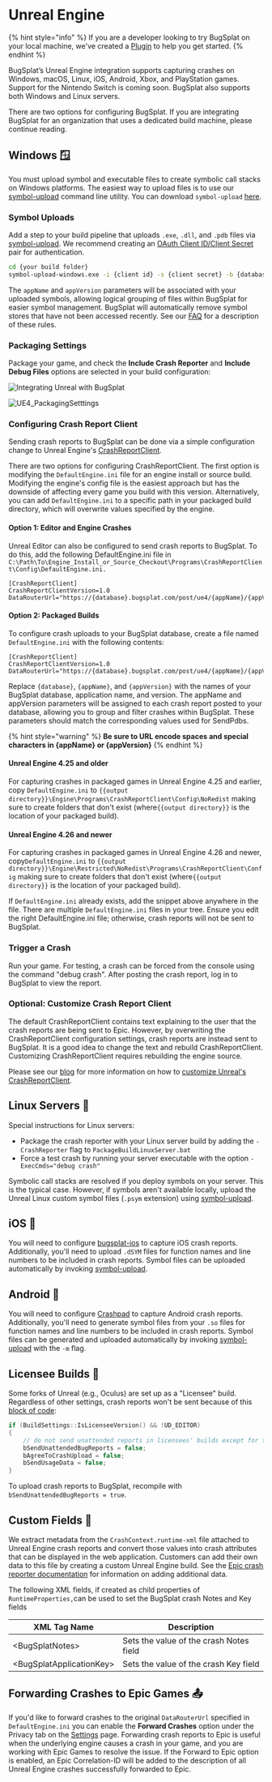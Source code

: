 # Unreal Engine

{% hint style="info" %}
If you are a developer looking to try BugSplat on your local machine, we've created a [Plugin](unreal-engine/unreal-engine-plugin.md) to help you get started.
{% endhint %}

BugSplat’s Unreal Engine integration supports capturing crashes on Windows, macOS, Linux, iOS, Android, Xbox, and PlayStation games. Support for the Nintendo Switch is coming soon. BugSplat also supports both Windows and Linux servers.

There are two options for configuring BugSplat. If you are integrating BugSplat for an organization that uses a dedicated build machine, please continue reading.&#x20;

## Windows 🪟

You must upload symbol and executable files to create symbolic call stacks on Windows platforms. The easiest way to upload files is to use our [symbol-upload](../../../../education/faq/how-to-upload-symbol-files-with-symbol-upload.md) command line utility. You can download `symbol-upload` [here](https://github.com/BugSplat-Git/symbol-upload/releases).

### Symbol Uploads

Add a step to your build pipeline that uploads `.exe`, `.dll`, and `.pdb` files via [symbol-upload](../../../../education/faq/how-to-upload-symbol-files-with-symbol-upload.md). We recommend creating an [OAuth Client ID/Client Secret](../../../development/web-services/oauth2.md#client-credentials) pair for authentication.

```bash
cd {your build folder}
symbol-upload-windows.exe -i {client id} -s {client secret} -b {database} -a {appName} -v {appVersion} -f "*.pdb;*.dll;*.exe"
```

The `appName` and `appVersion` parameters will be associated with your uploaded symbols, allowing logical grouping of files within BugSplat for easier symbol management. BugSplat will automatically remove symbol stores that have not been accessed recently. See our [FAQ](../../../../education/faq/how-do-i-remove-symbol-files.md#automatically) for a description of these rules.

### Packaging Settings

Package your game, and check the **Include Crash Reporter** and **Include Debug Files** options are selected in your build configuration:

![Integrating Unreal with BugSplat](../../../../.gitbook/assets/unreal-package-project-menu.png)

![UE4\_PackagingSetttings](../../../../.gitbook/assets/unreal-packaging-settings.png)

### Configuring Crash Report Client

Sending crash reports to BugSplat can be done via a simple configuration change to Unreal Engine's [CrashReportClient](https://blog.bugsplat.com/customizing-the-unreal-engine-crash-report-client/).

There are two options for configuring CrashReportClient. The first option is modifying the `DefaultEngine.ini` file for an engine install or source build. Modifying the engine's config file is the easiest approach but has the downside of affecting every game you build with this version. Alternatively, you can add `DefaultEngine.ini` to a specific path in your packaged build directory, which will overwrite values specified by the engine.

#### Option 1: Editor and Engine Crashes

Unreal Editor can also be configured to send crash reports to BugSplat. To do this, add the following DefaultEngine.ini file in `C:\Path\To\Engine_Install_or_Source_Checkout\Programs\CrashReportClient\Config\DefaultEngine.ini.`

```
[CrashReportClient]
CrashReportClientVersion=1.0
DataRouterUrl="https://{database}.bugsplat.com/post/ue4/{appName}/{appVersion}"
```

#### Option 2: Packaged Builds

To configure crash uploads to your BugSplat database, create a file named `DefaultEngine.ini` with the following contents:

```
[CrashReportClient]
CrashReportClientVersion=1.0
DataRouterUrl="https://{database}.bugsplat.com/post/ue4/{appName}/{appVersion}"
```

Replace `{database}`, `{appName}`, and `{appVersion}` with the names of your BugSplat database, application name, and version. The appName and appVersion parameters will be assigned to each crash report posted to your database, allowing you to group and filter crashes within BugSplat. These parameters should match the corresponding values used for SendPdbs.

{% hint style="warning" %}
**Be sure to URL encode spaces and special characters in {appName} or {appVersion}**
{% endhint %}

#### Unreal Engine 4.25 and older

For capturing crashes in packaged games in Unreal Engine 4.25 and earlier, copy `DefaultEngine.ini` to `{{output directory}}\Engine\Programs\CrashReportClient\Config\NoRedist` making sure to create folders that don't exist (where`{{output directory}}` is the location of your packaged build).

#### **Unreal Engine 4.26 and newer**

For capturing crashes in packaged games in Unreal Engine 4.26 and newer, copy`DefaultEngine.ini` to `{{output directory}}\Engine\Restricted\NoRedist\Programs\CrashReportClient\Config` making sure to create folders that don't exist (where`{{output directory}}` is the location of your packaged build).

If `DefaultEngine.ini` already exists, add the snippet above anywhere in the file. There are multiple `DefaultEngine.ini` files in your tree. Ensure you edit the right DefaultEngine.ini file; otherwise, crash reports will not be sent to BugSplat.

### Trigger a Crash

Run your game. For testing, a crash can be forced from the console using the command "debug crash". After posting the crash report, log in to BugSplat to view the report.

### Optional: Customize Crash Report Client

The default CrashReportClient contains text explaining to the user that the crash reports are being sent to Epic. However, by overwriting the CrashReportClient configuration settings, crash reports are instead sent to BugSplat. It is a good idea to change the text and rebuild CrashReportClient. Customizing CrashReportClient requires rebuilding the engine source.

Please see our [blog](https://blog.bugsplat.com/customizing-the-unreal-engine-crash-report-client/) for more information on how to [customize Unreal's CrashReportClient](https://blog.bugsplat.com/customizing-the-unreal-engine-crash-report-client/).

## Linux Servers 🐧

Special instructions for Linux servers:

* Package the crash reporter with your Linux server build by adding the `-CrashReporter` flag to `PackageBuildLinuxServer.bat`
* Force a test crash by running your server executable with the option `-ExecCmds="debug crash"`

Symbolic call stacks are resolved if you deploy symbols on your server. This is the typical case. However, if symbols aren't available locally, upload the Unreal Linux custom symbol files (`.psym` extension) using [symbol-upload](../../../../education/faq/how-to-upload-symbol-files-with-symbol-upload.md).

## iOS 🍎

You will need to configure [bugsplat-ios](../mobile/ios.md) to capture iOS crash reports. Additionally, you'll need to upload `.dSYM` files for function names and line numbers to be included in crash reports. Symbol files can be uploaded automatically by invoking [symbol-upload](../../../../education/faq/how-to-upload-symbol-files-with-symbol-upload.md).

## Android 🤖

You will need to configure [Crashpad](../mobile/android.md) to capture Android crash reports. Additionally, you'll need to generate symbol files from your `.so` files for function names and line numbers to be included in crash reports. Symbol files can be generated and uploaded automatically by invoking [symbol-upload](../../../../education/faq/how-to-upload-symbol-files-with-symbol-upload.md) with the `-m` flag.

## Licensee Builds 🤝

Some forks of Unreal (e.g., Oculus) are set up as a "Licensee" build. Regardless of other settings, crash reports won't be sent because of this [block of code](https://github.com/EpicGames/UnrealEngine/blob/5ccd1d8b91c944d275d04395a037636837de2c56/Engine/Source/Runtime/Core/Private/Unix/UnixPlatformCrashContext.cpp#L594-L600):

```cpp
if (BuildSettings::IsLicenseeVersion() && !UD_EDITOR)
{
    // do not send unattended reports in licensees' builds except for the editor, where it is governed
    bSendUnattendedBugReports = false;
    bAgreeToCrashUpload = false;
    bSendUsageData = false;
}
```

To upload crash reports to BugSplat, recompile with `bSendUnattendedBugReports = true`.

## Custom Fields 📝

We extract metadata from the `CrashContext.runtime-xml` file attached to Unreal Engine crash reports and convert those values into crash attributes that can be displayed in the web application.  Customers can add their own data to this file by creating a custom Unreal Engine build.  See the [Epic crash reporter documentation](https://dev.epicgames.com/documentation/en-us/unreal-engine/crash-reporting-in-unreal-engine) for information on adding additional data. &#x20;

The following XML fields, if created as child properties of `RuntimeProperties,`can be used to set the BugSplat crash Notes and Key fields

| XML Tag Name              | Description                              |
| ------------------------- | ---------------------------------------- |
| \<BugSplatNotes>          | Sets the value of the crash Notes field  |
| \<BugSplatApplicationKey> | Sets the value of the crash Key field    |

## Forwarding Crashes to Epic Games 📤

If you'd like to forward crashes to the original `DataRouterUrl` specified in `DefaultEngine.ini` you can enable the **Forward Crashes** option under the Privacy tab on the [Settings](https://app.bugsplat.com/v2/database/privacy) page. Forwarding crash reports to Epic is useful when the underlying engine causes a crash in your game, and you are working with Epic Games to resolve the issue. If the Forward to Epic option is enabled, an Epic Correlation-ID will be added to the description of all Unreal Engine crashes successfully forwarded to Epic.
